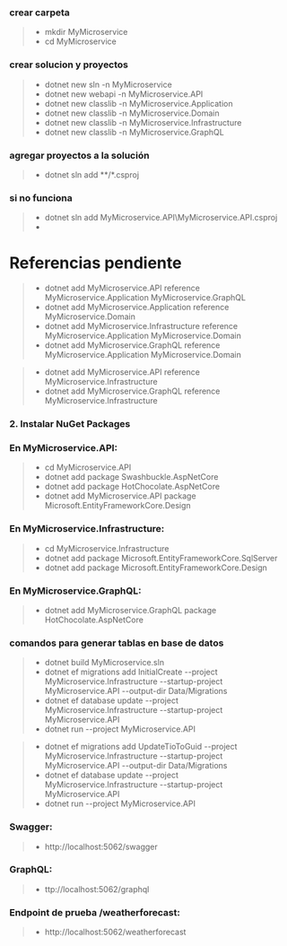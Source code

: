 

### crear carpeta
>- mkdir MyMicroservice
>- cd MyMicroservice

### crear solucion y proyectos
>- dotnet new sln -n MyMicroservice
>- dotnet new webapi -n MyMicroservice.API
>- dotnet new classlib -n MyMicroservice.Application
>- dotnet new classlib -n MyMicroservice.Domain
>- dotnet new classlib -n MyMicroservice.Infrastructure
>- dotnet new classlib -n MyMicroservice.GraphQL

### agregar proyectos a la solución
>- dotnet sln add **/*.csproj

### si no funciona
>- dotnet sln add MyMicroservice.API\MyMicroservice.API.csproj
>- 

# Referencias pendiente
>- dotnet add MyMicroservice.API reference MyMicroservice.Application MyMicroservice.GraphQL
>- dotnet add MyMicroservice.Application reference MyMicroservice.Domain
>- dotnet add MyMicroservice.Infrastructure reference MyMicroservice.Application MyMicroservice.Domain
>- dotnet add MyMicroservice.GraphQL reference MyMicroservice.Application MyMicroservice.Domain


>- dotnet add MyMicroservice.API reference MyMicroservice.Infrastructure 
>- dotnet add MyMicroservice.GraphQL reference MyMicroservice.Infrastructure


### 2. Instalar NuGet Packages
### En MyMicroservice.API:
>- cd MyMicroservice.API
>- dotnet add package Swashbuckle.AspNetCore
>- dotnet add package HotChocolate.AspNetCore
>- dotnet add MyMicroservice.API package Microsoft.EntityFrameworkCore.Design

### En MyMicroservice.Infrastructure:
>- cd MyMicroservice.Infrastructure
>- dotnet add package Microsoft.EntityFrameworkCore.SqlServer
>- dotnet add package Microsoft.EntityFrameworkCore.Design



### En MyMicroservice.GraphQL:
>- dotnet add MyMicroservice.GraphQL package HotChocolate.AspNetCore


### comandos para generar tablas en base de datos
>- dotnet build MyMicroservice.sln
>- dotnet ef migrations add InitialCreate --project MyMicroservice.Infrastructure --startup-project MyMicroservice.API --output-dir Data/Migrations
>- dotnet ef database update --project MyMicroservice.Infrastructure --startup-project MyMicroservice.API
>- dotnet run --project MyMicroservice.API

>- dotnet ef migrations add UpdateTioToGuid --project MyMicroservice.Infrastructure --startup-project MyMicroservice.API --output-dir Data/Migrations
>- dotnet ef database update --project MyMicroservice.Infrastructure --startup-project MyMicroservice.API
>- dotnet run --project MyMicroservice.API

### Swagger:
>- http://localhost:5062/swagger

### GraphQL:
>- ttp://localhost:5062/graphql

### Endpoint de prueba /weatherforecast:
>- http://localhost:5062/weatherforecast




